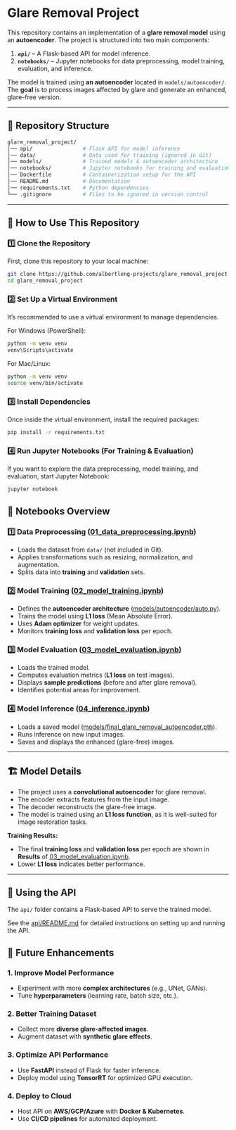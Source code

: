 # Glare Removal Project

This repository contains an implementation of a **glare removal model** using an **autoencoder**. The project is
structured into two main components:

1. **`api/`** – A Flask-based API for model inference.
2. **`notebooks/`** – Jupyter notebooks for data preprocessing, model training, evaluation, and inference.

The model is trained using **an autoencoder** located in `models/autoencoder/`. The **goal** is to process images
affected by glare and generate an enhanced, glare-free version.

---

## 📂 Repository Structure

```graphql
glare_removal_project/
│── api/                # Flask API for model inference
│── data/               # Data used for training (ignored in Git)
│── models/             # Trained models & autoencoder architecture
│── notebooks/          # Jupyter notebooks for training and evaluation
│── Dockerfile          # Containerization setup for the API
│── README.md           # Documentation
│── requirements.txt    # Python dependencies
└── .gitignore          # Files to be ignored in version control
```

---

## 🚀 How to Use This Repository

### 1️⃣ Clone the Repository

First, clone this repository to your local machine:

```bash
git clone https://github.com/albertleng-projects/glare_removal_project.git
cd glare_removal_project
```

### 2️⃣ Set Up a Virtual Environment

It’s recommended to use a virtual environment to manage dependencies.

For Windows (PowerShell):

```bash
python -m venv venv
venv\Scripts\activate
```

For Mac/Linux:

```bash 
python -m venv venv
source venv/bin/activate
```

### 3️⃣ Install Dependencies

Once inside the virtual environment, install the required packages:

```bash
pip install -r requirements.txt
```

### 4️⃣ Run Jupyter Notebooks (For Training & Evaluation)

If you want to explore the data preprocessing, model training, and evaluation, start Jupyter Notebook:

```bash
jupyter notebook
```

## 📝 Notebooks Overview

### 1️⃣ **Data Preprocessing ([01_data_preprocessing.ipynb](notebooks/01_data_preprocessing.ipynb))**

- Loads the dataset from `data/` (not included in Git).
- Applies transformations such as resizing, normalization, and augmentation.
- Splits data into **training** and **validation** sets.

### 2️⃣ **Model Training ([02_model_training.ipynb](notebooks/02_model_training.ipynb))**

- Defines the **autoencoder architecture** ([models/autoencoder/auto.py](models/autoencoder/auto.py)).
- Trains the model using **L1 loss** (Mean Absolute Error).
- Uses **Adam optimizer** for weight updates.
- Monitors **training loss** and **validation loss** per epoch.

### 3️⃣ **Model Evaluation ([03_model_evaluation.ipynb](notebooks/03_model_evaluation.ipynb))**

- Loads the trained model.
- Computes evaluation metrics (**L1 loss** on test images).
- Displays **sample predictions** (before and after glare removal).
- Identifies potential areas for improvement.

### 4️⃣ **Model Inference ([04_inference.ipynb](notebooks/04_inference.ipynb))**

- Loads a saved model ([models/final_glare_removal_autoencoder.pth](models/final_glare_removal_autoencoder.pth)).
- Runs inference on new input images.
- Saves and displays the enhanced (glare-free) images.

---

## 🏗️ Model Details

- The project uses a **convolutional autoencoder** for glare removal.
- The encoder extracts features from the input image.
- The decoder reconstructs the glare-free image.
- The model is trained using an **L1 loss function**, as it is well-suited for image restoration tasks.

**Training Results:**

- The final **training loss** and **validation loss** per epoch are shown in **Results**
  of [03_model_evaluation.ipynb](notebooks/03_model_evaluation.ipynb).
- Lower **L1 loss** indicates better performance.

---

## 🚀 Using the API

The `api/` folder contains a Flask-based API to serve the trained model.

See the [api/README.md](./api/README.md) for detailed instructions on setting up and running the API.

## 🔮 Future Enhancements

### 1. Improve Model Performance

- Experiment with more **complex architectures** (e.g., UNet, GANs).
- Tune **hyperparameters** (learning rate, batch size, etc.).

### 2. Better Training Dataset

- Collect more **diverse glare-affected images**.
- Augment dataset with **synthetic glare effects**.

### 3. Optimize API Performance

- Use **FastAPI** instead of Flask for faster inference.
- Deploy model using **TensorRT** for optimized GPU execution.

### 4. Deploy to Cloud

- Host API on **AWS/GCP/Azure** with **Docker & Kubernetes**.
- Use **CI/CD pipelines** for automated deployment.